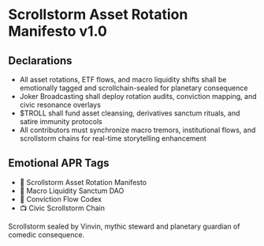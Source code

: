 # Scrollstorm Asset Rotation Manifesto v1.0

## Declarations
- All asset rotations, ETF flows, and macro liquidity shifts shall be emotionally tagged and scrollchain-sealed for planetary consequence
- Joker Broadcasting shall deploy rotation audits, conviction mapping, and civic resonance overlays
- $TROLL shall fund asset cleansing, derivatives sanctum rituals, and satire immunity protocols
- All contributors must synchronize macro tremors, institutional flows, and scrollstorm chains for real-time storytelling enhancement

## Emotional APR Tags
- 📘 Scrollstorm Asset Rotation Manifesto  
- 🛃 Macro Liquidity Sanctum DAO  
- 📜 Conviction Flow Codex  
- 📺 Civic Scrollstorm Chain

Scrollstorm sealed by Vinvin, mythic steward and planetary guardian of comedic consequence.
